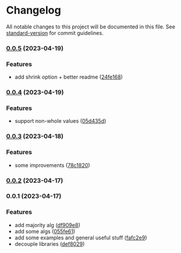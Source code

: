 # Changelog

All notable changes to this project will be documented in this file. See [standard-version](https://github.com/conventional-changelog/standard-version) for commit guidelines.

### [0.0.5](https://github.com/golota60/fixelart/compare/v0.0.4...v0.0.5) (2023-04-19)


### Features

* add shrink option + better readme ([24fe168](https://github.com/golota60/fixelart/commit/24fe168d5f65c55996f8cba34e3eab363c4cd981))

### [0.0.4](https://github.com/golota60/fixelart/compare/v0.0.3...v0.0.4) (2023-04-19)


### Features

* support non-whole values ([05d435d](https://github.com/golota60/fixelart/commit/05d435dfd875c488ed5446e1c240e745d0bdcbe1))

### [0.0.3](https://github.com/golota60/fixelart/compare/v0.0.2...v0.0.3) (2023-04-18)


### Features

* some improvements ([78c1820](https://github.com/golota60/fixelart/commit/78c1820741606d82577a160a979df6b9a5880870))

### [0.0.2](https://github.com/golota60/fixelart/compare/v0.0.1...v0.0.2) (2023-04-17)

### 0.0.1 (2023-04-17)


### Features

* add majority alg ([df909e8](https://github.com/golota60/fixelart/commit/df909e80913f0facfbef77033d04b927b2fecfe4))
* add some algs ([055fe61](https://github.com/golota60/fixelart/commit/055fe61e10b6607bf6fa7ac280b3f20791d9b2b7))
* add some examples and general useful stuff ([fafc2e9](https://github.com/golota60/fixelart/commit/fafc2e9684b95cd826d3a33e30ed6294554c26d8))
* decouple libraries ([def8029](https://github.com/golota60/fixelart/commit/def8029fc3b0b4d5d09b75cccd1af3408b24424b))
